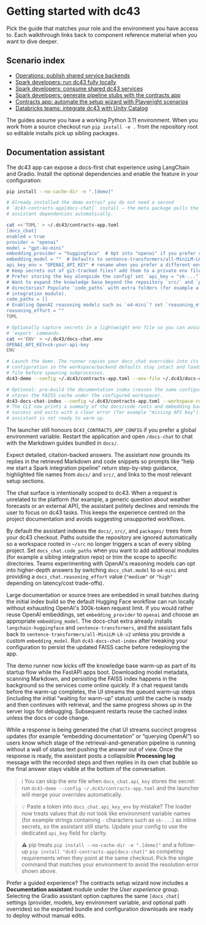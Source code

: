 # Getting started with dc43

Pick the guide that matches your role and the environment you have access to. Each walkthrough links back to component reference
material when you want to dive deeper.

## Scenario index

- [Operations: publish shared service backends](ops-service-backend.md)
- [Spark developers: run dc43 fully locally](spark-local.md)
- [Spark developers: consume shared dc43 services](spark-remote.md)
- [Spark developers: generate pipeline stubs with the contracts app](spark-contract-app-helper.md)
- [Contracts app: automate the setup wizard with Playwright scenarios](../tutorials/contracts-setup-automation.md)
- [Databricks teams: integrate dc43 with Unity Catalog](databricks.md)

The guides assume you have a working Python 3.11 environment. When you work from a source checkout run `pip install -e .` from the
repository root so editable installs pick up sibling packages.

## Documentation assistant

The dc43 app can expose a docs-first chat experience using LangChain and Gradio. Install the optional
dependencies and enable the feature in your configuration:

```bash
pip install --no-cache-dir -e ".[demo]"

# Already installed the demo extras? you do not need a second
# `dc43-contracts-app[docs-chat]` install – the meta package pulls the
# assistant dependencies automatically.

cat <<'TOML' > ~/.dc43/contracts-app.toml
[docs_chat]
enabled = true
provider = "openai"
model = "gpt-4o-mini"
embedding_provider = "huggingface"  # Opt into "openai" if you prefer remote embeddings.
embedding_model = ""  # Defaults to sentence-transformers/all-MiniLM-L6-v2 when blank.
api_key_env = "OPENAI_API_KEY" # rename when you prefer a different env var
# Keep secrets out of git-tracked files? add them to a private env file.
# Prefer storing the key alongside the config? set `api_key = "sk-..."` instead.
# Want to expand the knowledge base beyond the repository `src/` and `packages/`
# directories? Populate `code_paths` with extra folders (for example a mono-repo
# integration module).
code_paths = []
# Enabling OpenAI reasoning models such as `o4-mini`? set `reasoning_effort = "medium"` (or `"high"`).
reasoning_effort = ""
TOML

# Optionally capture secrets in a lightweight env file so you can avoid manual
# `export` commands.
cat <<'ENV' > ~/.dc43/docs-chat.env
OPENAI_API_KEY=sk-your-api-key
ENV

# Launch the demo. The runner copies your docs_chat overrides into its generated
# configuration so the workspace/backend defaults stay intact and loads the env
# file before spawning subprocesses.
dc43-demo --config ~/.dc43/contracts-app.toml --env-file ~/.dc43/docs-chat.env

# Optional: pre-build the documentation index (reuses the same configuration and
# stores the FAISS cache under the configured workspace).
dc43-docs-chat-index --config ~/.dc43/contracts-app.toml --workspace-root ~/dc43/workspace
# The CLI now prints a summary of the docs/code roots and embedding backend on
# success and exits with a clear error (for example "missing API key") when the
# assistant is not ready to warm up.
```

The launcher still honours `DC43_CONTRACTS_APP_CONFIG` if you prefer a global
environment variable. Restart the application and open `/docs-chat` to chat with
the Markdown guides bundled in `docs/`.

Expect detailed, citation-backed answers. The assistant now grounds its replies
in the retrieved Markdown and code snippets so prompts like “help me start a Spark
integration pipeline” return step-by-step guidance, highlighted file names from
`docs/` and `src/`, and links to the most relevant setup sections.

The chat surface is intentionally scoped to dc43. When a request is unrelated to
the platform (for example, a generic question about weather forecasts or an
external API), the assistant politely declines and reminds the user to focus on
dc43 tasks. This keeps the experience centred on the project documentation and
avoids suggesting unsupported workflows.

By default the assistant indexes the `docs/`, `src/`, and `packages/` trees from
your dc43 checkout. Paths outside the repository are ignored automatically so a
workspace rooted in `~/src` no longer triggers a scan of every sibling project.
Set `docs_chat.code_paths` when you want to add additional modules (for example
a sibling integration repo) or trim the scope to specific directories.
Teams experimenting with OpenAI's reasoning models can opt into higher-depth
answers by switching `docs_chat.model` to `o4-mini` and providing a
`docs_chat.reasoning_effort` value (`"medium"` or `"high"` depending on
latency/cost trade-offs).

Large documentation or source trees are embedded in small batches during the
initial index build so the default Hugging Face workflow can run locally
without exhausting OpenAI's 300k-token request limit. If you would rather reuse
OpenAI embeddings, set `embedding_provider` to `openai` and choose an
appropriate `embedding_model`. The docs-chat extra already installs
`langchain-huggingface` and `sentence-transformers`, and the assistant falls
back to `sentence-transformers/all-MiniLM-L6-v2` unless you provide a custom
`embedding_model`. Run `dc43-docs-chat-index` after tweaking your configuration
to persist the updated FAISS cache before redeploying the app.

The demo runner now kicks off the knowledge base warm-up as part of its startup
flow while the FastAPI apps boot. Downloading model metadata, scanning
Markdown, and persisting the FAISS index happens in the background so the
services come online quickly. If a chat request lands before the warm-up
completes, the UI streams the queued warm-up steps (including the initial
“waiting for warm-up” status) until the cache is ready and then continues with
retrieval, and the same progress shows up in the server logs for debugging.
Subsequent restarts reuse the cached index unless the docs or code change.

While a response is being generated the chat UI streams succinct progress
updates (for example “embedding documentation” or “querying OpenAI”) so users
know which stage of the retrieval-and-generation pipeline is running without a
wall of status text pushing the answer out of view. Once the response is ready,
the assistant posts a collapsible **Processing log** message with the recorded
steps and then replies in its own chat bubble so the final answer stays visible
at the bottom of the conversation.

> ℹ️ You can skip the env file when `docs_chat.api_key` stores the secret: run
> `dc43-demo --config ~/.dc43/contracts-app.toml` and the launcher will merge your
> overrides automatically.

> 💡 Paste a token into `docs_chat.api_key_env` by mistake? The loader now treats
> values that do not look like environment variable names (for example strings
> containing `-` characters such as `sk-...`) as inline secrets, so the assistant
> still starts. Update your config to use the dedicated `api_key` field for clarity.

> ⚠️ pip treats `pip install --no-cache-dir -e ".[demo]"` and a follow-up
> `pip install "dc43-contracts-app[docs-chat]"` as competing requirements when
> they point at the same checkout. Pick the single command that matches your
> environment to avoid the resolution error shown above.

Prefer a guided experience? The contracts setup wizard now includes a **Documentation assistant**
module under the *User experience* group. Selecting the Gradio assistant option captures the same
`[docs_chat]` settings (provider, models, key environment variable, and optional path overrides) so
the exported bundle and configuration downloads are ready to deploy without manual edits.
